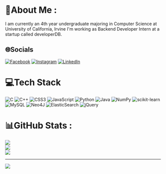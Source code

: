 # 💫About Me :
I am currently an 4th year undergraduate majoring in Computer Science at University of California, Irvine
I'm working as Backend Developer Intern at a startup called developerDB.

## 🌐Socials
[![Facebook](https://img.shields.io/badge/Facebook-%231877F2.svg?logo=Facebook&logoColor=white)](https://facebook.com/cedric.kwong.71) [![Instagram](https://img.shields.io/badge/Instagram-%23E4405F.svg?logo=Instagram&logoColor=white)](https://instagram.com/cedric_w_kwong) [![LinkedIn](https://img.shields.io/badge/LinkedIn-%230077B5.svg?logo=linkedin&logoColor=white)](https://linkedin.com/in/cedricwkwong) 

# 💻Tech Stack
![C](https://img.shields.io/badge/c-%2300599C.svg?style=for-the-badge&logo=c&logoColor=white) ![C++](https://img.shields.io/badge/c++-%2300599C.svg?style=for-the-badge&logo=c%2B%2B&logoColor=white) ![CSS3](https://img.shields.io/badge/css3-%231572B6.svg?style=for-the-badge&logo=css3&logoColor=white) ![JavaScript](https://img.shields.io/badge/javascript-%23323330.svg?style=for-the-badge&logo=javascript&logoColor=%23F7DF1E) ![Python](https://img.shields.io/badge/python-3670A0?style=for-the-badge&logo=python&logoColor=ffdd54) ![Java](https://img.shields.io/badge/java-%23ED8B00.svg?style=for-the-badge&logo=java&logoColor=white) ![NumPy](https://img.shields.io/badge/numpy-%23013243.svg?style=for-the-badge&logo=numpy&logoColor=white) ![scikit-learn](https://img.shields.io/badge/scikit--learn-%23F7931E.svg?style=for-the-badge&logo=scikit-learn&logoColor=white) ![MySQL](https://img.shields.io/badge/mysql-%2300f.svg?style=for-the-badge&logo=mysql&logoColor=white) 	![Neo4J](https://img.shields.io/badge/Neo4j-008CC1?style=for-the-badge&logo=neo4j&logoColor=white) ![ElasticSearch](https://img.shields.io/badge/-ElasticSearch-005571?style=for-the-badge&logo=elasticsearch) ![jQuery](https://img.shields.io/badge/jquery-%230769AD.svg?style=for-the-badge&logo=jquery&logoColor=white)
# 📊GitHub Stats :
![](https://github-readme-stats.vercel.app/api?username=ced-kwong29&theme=tokyonight&hide_border=true&include_all_commits=true&count_private=false)<br/>
![](https://github-readme-streak-stats.herokuapp.com/?user=ced-kwong29&theme=tokyonight&hide_border=true)<br/>
![](https://github-readme-stats.vercel.app/api/top-langs/?username=ced-kwong29&theme=tokyonight&hide_border=true&include_all_commits=true&count_private=false&layout=compact)

---
[![](https://visitcount.itsvg.in/api?id=ced-kwong29&icon=8&color=0)](https://visitcount.itsvg.in)
